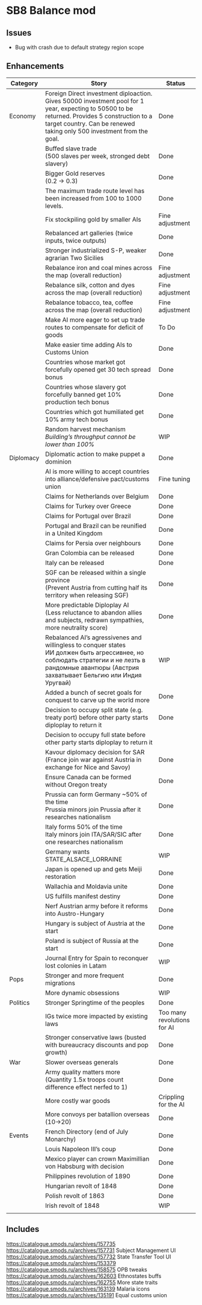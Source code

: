# SB8 Balance mod

## Issues

- Bug with crash due to default strategy region scope

## Enhancements

| Category  | Story                                                        | Status                      |
| --------- | ------------------------------------------------------------ | --------------------------- |
| Economy   | Foreign Direct investment diploaction. Gives 50000 investment pool for 1 year, expecting to 50500 to be returned. Provides 5 construction to a target country. Can be renewed taking only 500 investment from the goal. | Done                        |
|           | Buffed slave trade<br />(500 slaves per week, stronged debt slavery) | Done                        |
|           | Bigger Gold reserves<br />(0.2 -> 0.3)                       | Done                        |
|           | The maximum trade route level has been increased from 100 to 1000 levels. | Done                        |
|           | Fix stockpiling gold by smaller AIs                          | Fine adjustment             |
|           | Rebalanced art galleries (twice inputs, twice outputs)       | Done                        |
|           | Stronger industrialized S-P, weaker agrarian Two Sicilies    | Done                        |
|           | Rebalance iron and coal mines across the map (overall reduction) | Fine adjustment             |
|           | Rebalance silk, cotton and dyes across the map (overall reduction) | Fine adjustment             |
|           | Rebalance tobacco, tea, coffee across the map (overall reduction) | Fine adjustment             |
|           | Make AI more eager to set up trade routes to compensate for deficit of goods | To Do                       |
|           | Make easier time adding AIs to Customs Union                 | Done                        |
|           | Countries whose market got forcefully opened get 30 tech spread bonus | Done                        |
|           | Countries whose slavery got forcefully banned get 10% production tech bonus | Done                        |
|           | Countries which got humiliated get 10% army tech bonus       | Done                        |
|           | Random harvest mechanism<br />*Building’s throughput cannot be lower than 100%* | WIP                         |
| Diplomacy | Diplomatic action to make puppet a dominion                  | Done                        |
|           | AI is more willing to accept countries into alliance/defensive pact/customs union | Fine tuning                 |
|           | Claims for Netherlands over Belgium                          | Done                        |
|           | Claims for Turkey over Greece                                | Done                        |
|           | Claims for Portugal over Brazil                              | Done                        |
|           | Portugal and Brazil can be reunified in a United Kingdom     | Done                        |
|           | Claims for Persia over neighbours                            | Done                        |
|           | Gran Colombia can be released                                | Done                        |
|           | Italy can be released                                        | Done                        |
|           | SGF can be released within a single province<br />(Prevent Austria from cutting half its territory when releasing SGF) | Done                        |
|           | More predictable Diploplay AI<br />(Less reluctance to abandon allies and subjects, redrawn sympathies, more neutrality score) | Done                        |
|           | Rebalanced AI’s agressivenes and willingless to conquer states<br />ИИ должен быть агрессивнее, но соблюдать стратегии и не лезть в рандомные авантюры (Австрия захватывает Бельгию или Индия Уругвай) | WIP                         |
|           | Added a bunch of secret goals for conquest to carve up the world more | Done                        |
|           | Decision to occupy split state (e.g. treaty port) before other party starts diploplay to return it | Done                        |
|           | Decision to occupy full state before other party starts diploplay to return it |                             |
|           | Kavour diplomacy decision for SAR (France join war against Austria in exchange for Nice and Savoy) | Done                        |
|           | Ensure Canada can be formed without Oregon treaty            | Done                        |
|           | Prussia can form Germany ~50% of the time<br />Prussia minors join Prussia after it researches nationalism | Done                        |
|           | Italy forms 50% of the time<br />Italy minors join ITA/SAR/SIC after one researches nationalism | Done                        |
|           | Germany wants STATE_ALSACE_LORRAINE                          | WIP                         |
|           | Japan is opened up and gets Meiji restoration                | Done                        |
|           | Wallachia and Moldavia unite                                 | Done                        |
|           | US fulfills manifest destiny                                 | Done                        |
|           | Nerf Austrian army before it reforms into Austro-Hungary     | Done                        |
|           | Hungary is subject of Austria at the start                   | Done                        |
|           | Poland is subject of Russia at the start                     | Done                        |
|           | Journal Entry for Spain to reconquer lost colonies in Latam  | WIP                         |
| Pops      | Stronger and more frequent migrations                        | Done                        |
|           | More dynamic obsessions                                      | WIP                         |
| Politics  | Stronger Springtime of the peoples                           | Done                        |
|           | IGs twice more impacted by existing laws                     | Too many revolutions for AI |
|           | Stronger conservative laws (busted with bureaucracy discounts and pop growth) | Done                        |
| War       | Slower overseas generals                                     | Done                        |
|           | Army quality matters more<br />(Quantity 1.5x troops count difference effect nerfed to 1) | Done                        |
|           | More costly war goods                                        | Crippling for the AI        |
|           | More convoys per batallion overseas<br />(10->20)            | Done                        |
| Events    | French Directory (end of July Monarchy)                      | Done                        |
|           | Louis Napoleon III’s coup                                    | Done                        |
|           | Mexico player can crown Maximillian von Habsburg with decision | Done                        |
|           | Philippines revolution of 1890                               | Done                        |
|           | Hungarian revolt of 1848                                     | Done                        |
|           | Polish revolt of 1863                                        | Done                        |
|           | Irish revolt of 1848                                         | WIP                         |
|           |                                                              |                             |

## Includes

https://catalogue.smods.ru/archives/157735
https://catalogue.smods.ru/archives/157731 Subject Management UI
https://catalogue.smods.ru/archives/157732 State Transfer Tool UI
https://catalogue.smods.ru/archives/153379
https://catalogue.smods.ru/archives/158575 OPB tweaks
https://catalogue.smods.ru/archives/162603 Ethnostates buffs
https://catalogue.smods.ru/archives/162755 More state traits
https://catalogue.smods.ru/archives/163139 Malaria icons
https://catalogue.smods.ru/archives/135191 Equal customs union